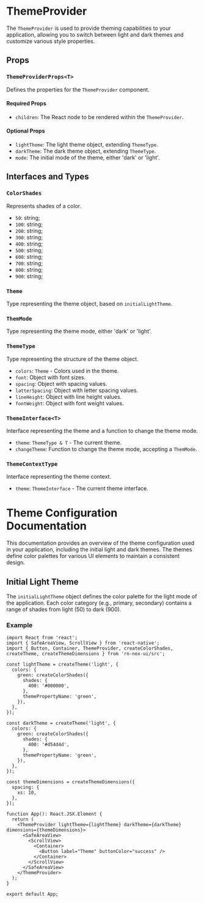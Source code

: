 # ThemeProvider

The `ThemeProvider` is used to provide theming capabilities to your application, allowing you to switch between light and dark themes and customize various style properties.

## Props

### `ThemeProviderProps<T>`

Defines the properties for the `ThemeProvider` component.

#### Required Props

- `children`: The React node to be rendered within the `ThemeProvider`.

#### Optional Props

- `lightTheme`: The light theme object, extending `ThemeType`.
- `darkTheme`: The dark theme object, extending `ThemeType`.
- `mode`: The initial mode of the theme, either 'dark' or 'light'.

## Interfaces and Types

### `ColorShades`

Represents shades of a color.

- `50`: string;
- `100`: string;
- `200`: string;
- `300`: string;
- `400`: string;
- `500`: string;
- `600`: string;
- `700`: string;
- `800`: string;
- `900`: string;

### `Theme`

Type representing the theme object, based on `initialLightTheme`.

### `ThemMode`

Type representing the theme mode, either 'dark' or 'light'.

### `ThemeType`

Type representing the structure of the theme object.

- `colors`: `Theme` - Colors used in the theme.
- `font`: Object with font sizes.
- `spacing`: Object with spacing values.
- `latterSpacing`: Object with letter spacing values.
- `lineHeight`: Object with line height values.
- `fontWeight`: Object with font weight values.

### `ThemeInterface<T>`

Interface representing the theme and a function to change the theme mode.

- `theme`: `ThemeType & T` - The current theme.
- `changeTheme`: Function to change the theme mode, accepting a `ThemMode`.

### `ThemeContextType`

Interface representing the theme context.

- `theme`: `ThemeInterface` - The current theme interface.

# Theme Configuration Documentation

This documentation provides an overview of the theme configuration used in your application, including the initial light and dark themes. The themes define color palettes for various UI elements to maintain a consistent design.

## Initial Light Theme

The `initialLightTheme` object defines the color palette for the light mode of the application. Each color category (e.g., primary, secondary) contains a range of shades from light (50) to dark (900).

### Example

```tsx
import React from 'react';
import { SafeAreaView, ScrollView } from 'react-native';
import { Button, Container, ThemeProvider, createColorShades, createTheme, createThemeDimensions } from 'rn-nex-ui/src';

const lightTheme = createTheme('light', {
  colors: {
    green: createColorShades({
      shades: {
        400: '#000000',
      },
      themePropertyName: 'green',
    }),
  },
});

const darkTheme = createTheme('light', {
  colors: {
    green: createColorShades({
      shades: {
        400: '#d54d4d',
      },
      themePropertyName: 'green',
    }),
  },
});

const themeDimensions = createThemeDimensions({
  spacing: {
    xs: 10,
  },
});

function App(): React.JSX.Element {
  return (
    <ThemeProvider lightTheme={lightTheme} darkTheme={darkTheme} dimensions={themeDimensions}>
      <SafeAreaView>
        <ScrollView>
          <Container>
            <Button label="Theme" buttonColor="success" />
          </Container>
        </ScrollView>
      </SafeAreaView>
    </ThemeProvider>
  );
}

export default App;
```
